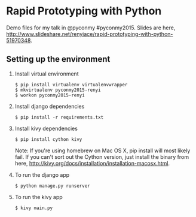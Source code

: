 Rapid Prototyping with Python
===
Demo files for my talk in @pyconmy #pyconmy2015. Slides are here, <http://www.slideshare.net/renyiace/rapid-prototyping-with-python-51970348>.


Setting up the environment
---
1. Install virtual environment

    ```
    $ pip install virtualenv virtualenvwrapper
    $ mkvirtualenv pyconmy2015-renyi
    $ workon pyconmy2015-renyi
    ```


2. Install django dependencies

    ```
    $ pip install -r requirements.txt
    ```


3. Install kivy dependencies

    ```
    $ pip install cython kivy
    ```

    Note: If you're using homebrew on Mac OS X, pip install will most likely fail. If you can't sort out the Cython version, just install the binary from here, <http://kivy.org/docs/installation/installation-macosx.html>.


4. To run the django app

    ```
    $ python manage.py runserver
    ```


5. To run the kivy app

    ```
    $ kivy main.py
    ```
